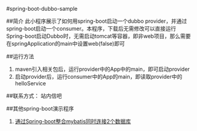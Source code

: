 #spring-boot-dubbo-sample

##简介
此小程序展示了如何用spring-boot启动一个dubbo provider，并通过spring-boot启动一个consumer。本程序，下载后无需修改可以直接运行
Spring-boot启动Dubbo时，无需启动tomcat等容器，即非web项目，那么需要在springApplication的main中设置web(false)即可

##运行方法
1. maven引入相关包后，运行provider中的App中的main，即可启动provider
2. 启动provider后，运行consumer中的App的main，即读取provider中的helloService


##联系方式：
站内信吧

##其他spring-boot演示程序
1. [通过Spring-boot整合mybatis同时连接2个数据库](http://git.oschina.net/smarti/spring-boot-mybatis-sample)